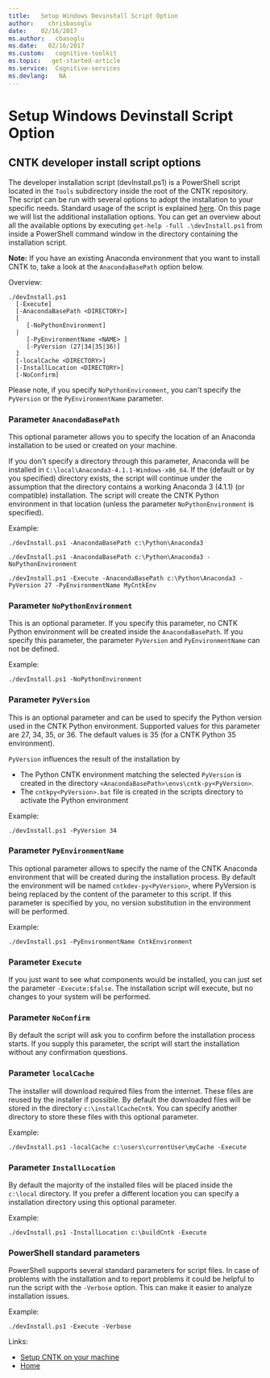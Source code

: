 ```yaml
---
title:   Setup Windows Devinstall Script Option
author:    chrisbasoglu
date:    02/16/2017
ms.author:   cbasoglu
ms.date:   02/16/2017
ms.custom:   cognitive-toolkit
ms.topic:   get-started-article
ms.service:  Cognitive-services
ms.devlang:   NA
---
```


# Setup Windows Devinstall Script Option

## CNTK developer install script options

The developer installation script (devInstall.ps1) is a PowerShell script located in the `Tools` subdirectory inside the root of the CNTK repository. The script can be run with several options to adopt the installation to your specific needs. Standard usage of the script is explained [here](./Setup-CNTK-with-script-on-Windows.md). On this page we will list the additional installation options. You can get an overview about all the available options by executing `get-help -full .\devInstall.ps1` from inside a PowerShell command window in the directory containing the installation script.

**Note:** If you have an existing Anaconda environment that you want to install CNTK to, take a look at the `AnacondaBasePath` option below.

Overview:
```
./devInstall.ps1 
  [-Execute]
  [-AnacondaBasePath <DIRECTORY>]
  [  
     [-NoPythonEnvironment]
  |
     [-PyEnvironmentName <NAME> ]
     [-PyVersion (27|34|35|36)] 
  ]
  [-localCache <DIRECTORY>]
  [-InstallLocation <DIRECTORY>]
  [-NoConfirm]
```

Please note, if you specify `NoPythonEnvironment`, you can't specify the `PyVersion` or the `PyEnvironmentName` parameter.

### Parameter `AnacondaBasePath`

This optional parameter allows you to specify the location of an Anaconda installation to be used or created on your machine. 

If you don't specify a directory through this parameter, Anaconda will be installed in `C:\local\Anaconda3-4.1.1-Windows-x86_64`. If the (default or by you specified) directory exists, the script will continue under the assumption that the directory contains a working Anaconda 3 (4.1.1) (or compatible) installation. The script will create the CNTK Python environment in that location (unless the parameter `NoPythonEnvironment` is specified).

Example:
```
./devInstall.ps1 -AnacondaBasePath c:\Python\Anaconda3

./devInstall.ps1 -AnacondaBasePath c:\Python\Anaconda3 -NoPythonEnvironment

./devInstall.ps1 -Execute -AnacondaBasePath c:\Python\Anaconda3 -PyVersion 27 -PyEnvironmentName MyCntkEnv
```

### Parameter `NoPythonEnvironment`

This is an optional parameter. If you specify this parameter, no CNTK Python environment will be created inside the `AnacondaBasePath`. If you specify this parameter, the parameter `PyVersion` and `PyEnvironmentName` can not be defined.

Example:
```
./devInstall.ps1 -NoPythonEnvironment
```

### Parameter `PyVersion`

This is an optional parameter and can be used to specify the Python version used in the CNTK Python environment. Supported values for this parameter are 27, 34, 35, or 36. The default values is 35 (for a CNTK Python 35 environment).

`PyVersion` influences the result of the installation by

- The Python CNTK environment matching the selected `PyVersion` is created in the directory `<AnacondaBasePath>\envs\cntk-py<PyVersion>`.
- The `cntkpy<PyVersion>.bat` file is created in the scripts directory to activate the Python environment

Example:
```
./devInstall.ps1 -PyVersion 34
```

### Parameter `PyEnvironmentName`

This optional parameter allows to specify the name of the CNTK Anaconda environment that will be created during the installation process. By default the environment will be named `cntkdev-py<PyVersion>`, where PyVersion is being replaced by the content of the <PyVersion> parameter to this script. If this parameter is specified by you, no version substitution in the environment will be performed. 

Example:
```
./devInstall.ps1 -PyEnvironmentName CntkEnvironment
```

### Parameter `Execute`

If you just want to see what components would be installed, you can just set the parameter `-Execute:$false`. The installation script will execute, but no changes to your system will be performed.

### Parameter `NoConfirm`

By default the script will ask you to confirm before the installation process starts. If you supply this parameter, the script will start the installation without any confirmation questions.

### Parameter `localCache`

The installer will download required files from the internet. These files are reused by the installer if possible. By default the downloaded files will be stored in the directory `c:\installCacheCntk`. You can specify another directory to store these files with this optional parameter.

Example:
```
./devInstall.ps1 -localCache c:\users\currentUser\myCache -Execute
```

### Parameter `InstallLocation`

By default the majority of the installed files will be placed inside the `c:\local` directory. If you prefer a different location you can specify a installation directory using this optional parameter.

Example:
```
./devInstall.ps1 -InstallLocation c:\buildCntk -Execute
```

### PowerShell standard parameters

PowerShell supports several standard parameters for script files. In case of problems with the installation and to report problems it could be helpful to run the script with the `-Verbose` option. This can make it easier to analyze installation issues.

Example:
```
./devInstall.ps1 -Execute -Verbose
```

Links:

- [Setup CNTK on your machine](./Setup-CNTK-on-your-machine.md)
- [Home](./index.md)
